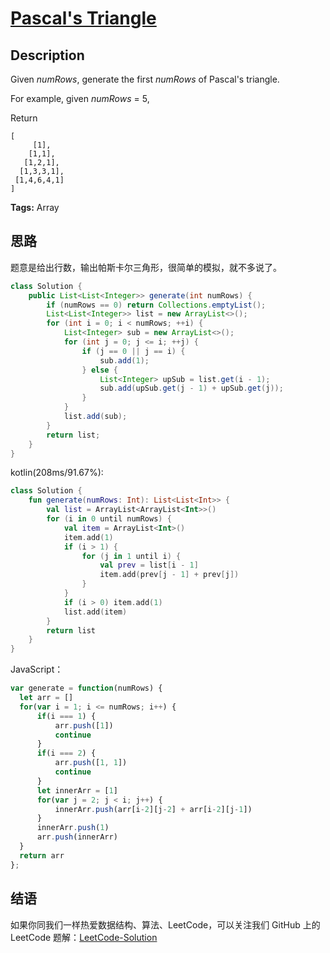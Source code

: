 # [Pascal's Triangle][title]

## Description

Given *numRows*, generate the first *numRows* of Pascal's triangle.

For example, given *numRows* = 5,

Return

```
[
     [1],
    [1,1],
   [1,2,1],
  [1,3,3,1],
 [1,4,6,4,1]
]
```

**Tags:** Array


## 思路

题意是给出行数，输出帕斯卡尔三角形，很简单的模拟，就不多说了。

```java
class Solution {
    public List<List<Integer>> generate(int numRows) {
        if (numRows == 0) return Collections.emptyList();
        List<List<Integer>> list = new ArrayList<>();
        for (int i = 0; i < numRows; ++i) {
            List<Integer> sub = new ArrayList<>();
            for (int j = 0; j <= i; ++j) {
                if (j == 0 || j == i) {
                    sub.add(1);
                } else {
                    List<Integer> upSub = list.get(i - 1);
                    sub.add(upSub.get(j - 1) + upSub.get(j));
                }
            }
            list.add(sub);
        }
        return list;
    }
}
```

kotlin(208ms/91.67%):
```kotlin
class Solution {
    fun generate(numRows: Int): List<List<Int>> {
        val list = ArrayList<ArrayList<Int>>()
        for (i in 0 until numRows) {
            val item = ArrayList<Int>()
            item.add(1)
            if (i > 1) {
                for (j in 1 until i) {
                    val prev = list[i - 1]
                    item.add(prev[j - 1] + prev[j])
                }
            }
            if (i > 0) item.add(1)
            list.add(item)
        }
        return list
    }
}
```

JavaScript：
```JavaScript
var generate = function(numRows) {
  let arr = []
  for(var i = 1; i <= numRows; i++) {
      if(i === 1) {
          arr.push([1])
          continue
      }
      if(i === 2) {
          arr.push([1, 1])
          continue
      }
      let innerArr = [1]
      for(var j = 2; j < i; j++) {
          innerArr.push(arr[i-2][j-2] + arr[i-2][j-1])
      }
      innerArr.push(1)
      arr.push(innerArr)
  }
  return arr
};
```
## 结语

如果你同我们一样热爱数据结构、算法、LeetCode，可以关注我们 GitHub 上的 LeetCode 题解：[LeetCode-Solution][ls]



[title]: https://leetcode.com/problems/pascals-triangle
[ls]: https://github.com/RichCodersAndMe/LeetCode-Solution
